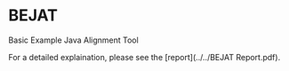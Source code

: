 # BEJAT
Basic Example Java Alignment Tool

For a detailed explaination, please see the [report](../../BEJAT Report.pdf).
